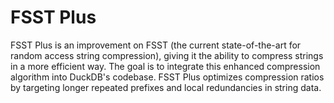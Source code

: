 # FSST Plus 
FSST Plus is an improvement on FSST (the current state-of-the-art for random access string compression), giving it the ability to compress strings in a more efficient way. The goal is to integrate this enhanced compression algorithm into DuckDB's codebase.
FSST Plus optimizes compression ratios by targeting longer repeated prefixes and local redundancies in string data.